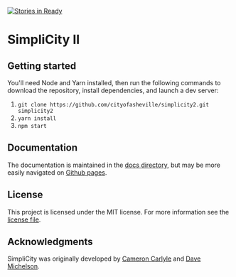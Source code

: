 [![Stories in Ready](https://badge.waffle.io/cityofasheville/simplicity2.png?label=ready&title=Ready)](https://waffle.io/cityofasheville/simplicity2)
# SimpliCity II

## Getting started
You'll need Node and Yarn installed, then run the following commands to download the repository, install dependencies, and launch a dev server:
1. `git clone https://github.com/cityofasheville/simplicity2.git simplicity2`
2. `yarn install` 
3. `npm start`

## Documentation
The documentation is maintained in the [docs directory](./docs), but may be more easily navigated on [Github pages](https://cityofasheville.github.io/simplicity2).

## License

This project is licensed under the MIT license. For more information see the [license file](./LICENSE.md).

## Acknowledgments

SimpliCity was originally developed by [Cameron Carlyle](https://github.com/carlyleec) and [Dave Michelson](https://github.com/daveism).
